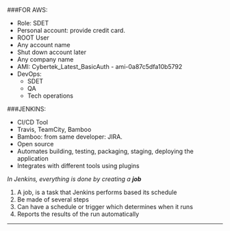 ###FOR AWS:

- Role: SDET
- Personal account: provide credit card.
- ROOT User
- Any account name
- Shut down account later
- Any company name
- AMI: Cybertek_Latest_BasicAuth - ami-0a87c5dfa10b5792
- DevOps:
  - SDET
  - QA
  - Tech operations

###JENKINS:
- CI/CD Tool
- Travis, TeamCity, Bamboo
- Bamboo: from same developer: JIRA.
- Open source
- Automates building, testing, packaging, staging, deploying the application
- Integrates with different tools using plugins

_In Jenkins, everything is done by creating a **job**_
1. A job, is a task that Jenkins performs based its schedule
2. Be made of several steps
3. Can have a schedule or trigger which determines when it runs
4. Reports the results of the run automatically
---
